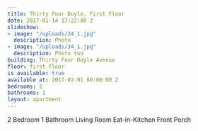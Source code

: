 ```yaml
---
title: Thirty Four Doyle, First Floor
date: 2017-01-14 17:22:00 Z
slideshow:
- image: "/uploads/34_1.jpg"
  description: Photo
- image: "/uploads/34_1.jpg"
  description: Photo two
building: Thirty Four Doyle Avenue
floor: first floor
is available: true
available at: 2017-02-01 00:00:00 Z
bedrooms: 2
bathrooms: 1
layout: apartment
---
```


2 Bedroom
1 Bathroom
Living Room
Eat-in-Kitchen
Front Porch
